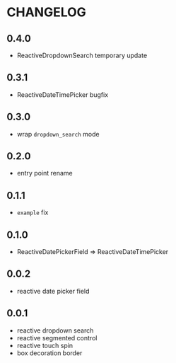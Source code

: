 # CHANGELOG

## 0.4.0
- ReactiveDropdownSearch temporary update

## 0.3.1
- ReactiveDateTimePicker bugfix

## 0.3.0
- wrap `dropdown_search` mode

## 0.2.0
- entry point rename

## 0.1.1
- `example` fix

## 0.1.0
- ReactiveDatePickerField => ReactiveDateTimePicker

## 0.0.2
- reactive date picker field

## 0.0.1
- reactive dropdown search
- reactive segmented control
- reactive touch spin
- box decoration border